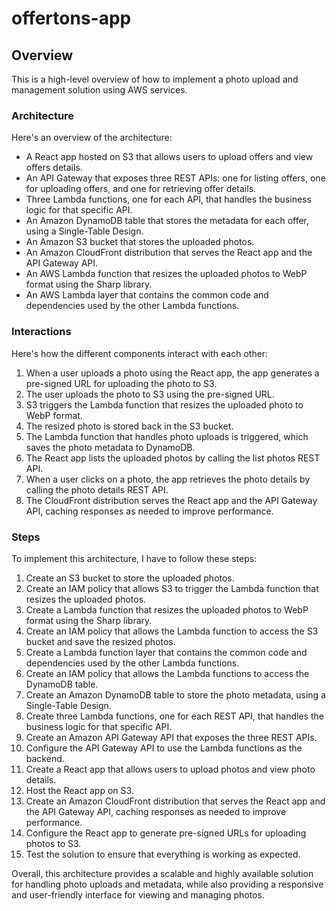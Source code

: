 # offertons-app
## Overview

This is a high-level overview of how to implement a photo upload and management solution using AWS services.

### Architecture

Here's an overview of the architecture:

- A React app hosted on S3 that allows users to upload offers and view offers details.
- An API Gateway that exposes three REST APIs: one for listing offers, one for uploading offers, and one for retrieving offer details.
- Three Lambda functions, one for each API, that handles the business logic for that specific API.
- An Amazon DynamoDB table that stores the metadata for each offer, using a Single-Table Design.
- An Amazon S3 bucket that stores the uploaded photos.
- An Amazon CloudFront distribution that serves the React app and the API Gateway API.
- An AWS Lambda function that resizes the uploaded photos to WebP format using the Sharp library.
- An AWS Lambda layer that contains the common code and dependencies used by the other Lambda functions.

### Interactions

Here's how the different components interact with each other:

1. When a user uploads a photo using the React app, the app generates a pre-signed URL for uploading the photo to S3.
2. The user uploads the photo to S3 using the pre-signed URL.
3. S3 triggers the Lambda function that resizes the uploaded photo to WebP format.
4. The resized photo is stored back in the S3 bucket.
5. The Lambda function that handles photo uploads is triggered, which saves the photo metadata to DynamoDB.
6. The React app lists the uploaded photos by calling the list photos REST API.
7. When a user clicks on a photo, the app retrieves the photo details by calling the photo details REST API.
8. The CloudFront distribution serves the React app and the API Gateway API, caching responses as needed to improve performance.

### Steps

To implement this architecture, I have to follow these steps:

1. Create an S3 bucket to store the uploaded photos.
2. Create an IAM policy that allows S3 to trigger the Lambda function that resizes the uploaded photos.
3. Create a Lambda function that resizes the uploaded photos to WebP format using the Sharp library.
4. Create an IAM policy that allows the Lambda function to access the S3 bucket and save the resized photos.
5. Create a Lambda function layer that contains the common code and dependencies used by the other Lambda functions.
6. Create an IAM policy that allows the Lambda functions to access the DynamoDB table.
7. Create an Amazon DynamoDB table to store the photo metadata, using a Single-Table Design.
8. Create three Lambda functions, one for each REST API, that handles the business logic for that specific API.
9. Create an Amazon API Gateway API that exposes the three REST APIs.
10. Configure the API Gateway API to use the Lambda functions as the backend.
11. Create a React app that allows users to upload photos and view photo details.
12. Host the React app on S3.
13. Create an Amazon CloudFront distribution that serves the React app and the API Gateway API, caching responses as needed to improve performance.
14. Configure the React app to generate pre-signed URLs for uploading photos to S3.
15. Test the solution to ensure that everything is working as expected.

Overall, this architecture provides a scalable and highly available solution for handling photo uploads and metadata, while also providing a responsive and user-friendly interface for viewing and managing photos.
